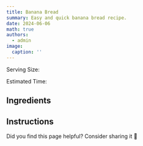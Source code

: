```yaml
---
title: Banana Bread
summary: Easy and quick banana bread recipe.
date: 2024-06-06
math: true
authors:
  - admin
image:
  caption: ''
---
```


Serving Size:

Estimated Time:

## Ingredients

## Instructions


Did you find this page helpful? Consider sharing it 🙌
